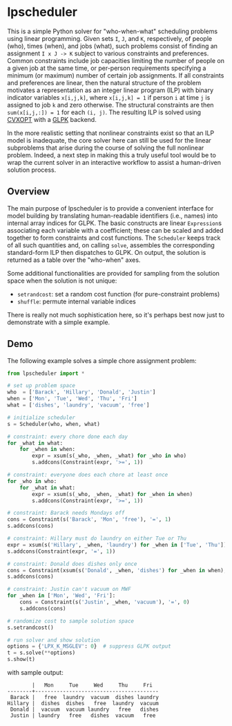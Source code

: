 # lpscheduler

This is a simple Python solver for "who-when-what" scheduling problems using linear programming. Given sets `I`, `J`, and `K`, respectively, of people (who), times (when), and jobs (what), such problems consist of finding an assignment `I x J -> K` subject to various constraints and preferences. Common constraints include job capacities limiting the number of people on a given job at the same time, or per-person requirements specifying a minimum (or maximum) number of certain job assignments. If all constraints and preferences are linear, then the natural structure of the problem motivates a representation as an integer linear program (ILP) with binary indicator variables `x[i,j,k]`, where `x[i,j,k] = 1` if person `i` at time `j` is assigned to job `k` and zero otherwise. The structural constraints are then `sum(x[i,j,:]) = 1` for each `(i, j)`. The resulting ILP is solved using [CVXOPT](http://cvxopt.org) with a [GLPK](https://www.gnu.org/software/glpk/) backend.

In the more realistic setting that nonlinear constraints exist so that an ILP model is inadequate, the core solver here can still be used for the linear subproblems that arise during the course of solving the full nonlinear problem. Indeed, a next step in making this a truly useful tool would be to wrap the current solver in an interactive workflow to assist a human-driven solution process.

## Overview

The main purpose of lpscheduler is to provide a convenient interface for model building by translating human-readable identifiers (i.e., names) into internal array indices for GLPK. The basic constructs are linear `Expression`s associating each variable with a coefficient; these can be scaled and added together to form constraints and cost functions. The `Scheduler` keeps track of all such quantities and, on calling `solve`, assembles the corresponding standard-form ILP then dispatches to GLPK. On output, the solution is returned as a table over the "who-when" axes.

Some additional functionalities are provided for sampling from the solution space when the solution is not unique:

- `setrandcost`: set a random cost function (for pure-constraint problems)
- `shuffle`: permute internal variable indices

There is really not much sophistication here, so it's perhaps best now just to demonstrate with a simple example.

## Demo

The following example solves a simple chore assignment problem:

```python
from lpscheduler import *

# set up problem space
who  = ['Barack', 'Hillary', 'Donald', 'Justin']
when = ['Mon', 'Tue', 'Wed', 'Thu', 'Fri']
what = ['dishes', 'laundry', 'vacuum', 'free']

# initialize scheduler
s = Scheduler(who, when, what)

# constraint: every chore done each day
for _what in what:
    for _when in when:
        expr = xsum(s(_who, _when, _what) for _who in who)
        s.addcons(Constraint(expr, '>=', 1))

# constraint: everyone does each chore at least once
for _who in who:
    for _what in what:
        expr = xsum(s(_who, _when, _what) for _when in when)
        s.addcons(Constraint(expr, '>=', 1))

# constraint: Barack needs Mondays off
cons = Constraint(s('Barack', 'Mon', 'free'), '=', 1)
s.addcons(cons)

# constraint: Hillary must do laundry on either Tue or Thu
expr = xsum(s('Hillary', _when, 'laundry') for _when in ['Tue', 'Thu'])
s.addcons(Constraint(expr, '=', 1))

# constraint: Donald does dishes only once
cons = Constraint(xsum(s('Donald', _when, 'dishes') for _when in when), '<=', 1)
s.addcons(cons)

# constraint: Justin can't vacuum on MWF
for _when in ['Mon', 'Wed', 'Fri']:
    cons = Constraint(s('Justin', _when, 'vacuum'), '=', 0)
    s.addcons(cons)

# randomize cost to sample solution space
s.setrandcost()

# run solver and show solution
options = {'LPX_K_MSGLEV': 0}  # suppress GLPK output
t = s.solve(**options)
s.show(t)
```

with sample output:

```
        |   Mon     Tue     Wed     Thu     Fri
--------+----------------------------------------
 Barack |   free  laundry  vacuum  dishes laundry
Hillary |  dishes  dishes   free  laundry  vacuum
 Donald |  vacuum  vacuum laundry   free   dishes
 Justin | laundry   free   dishes  vacuum   free
```
